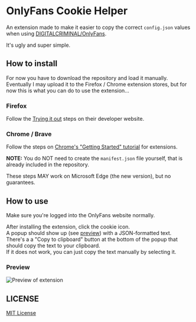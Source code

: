 # OnlyFans Cookie Helper

An extension made to make it easier to copy the correct `config.json` values when using [DIGITALCRIMINAL/OnlyFans](https://github.com/DIGITALCRIMINAL/OnlyFans).

It's ugly and super simple.

## How to install

For now you have to download the repository and load it manually.  
Eventually I may upload it to the Firefox / Chrome extension stores, but for now this is what you can do to use the extension...

### Firefox

Follow the [Trying it out](https://developer.mozilla.org/en-US/docs/Mozilla/Add-ons/WebExtensions/Your_first_WebExtension#Trying_it_out) steps on their developer website.

### Chrome / Brave

Follow the steps on [Chrome's "Getting Started" tutorial](https://developer.chrome.com/extensions/getstarted#manifest) for extensions.

**NOTE:** You do NOT need to create the `manifest.json` file yourself, that is already included in the repository.

These steps MAY work on Microsoft Edge (the new version), but no guarantees.

## How to use

Make sure you're logged into the OnlyFans website normally.

After installing the extension, click the cookie icon.  
A popup should show up (see [preview](#preview)) with a JSON-formatted text.  
There's a a "Copy to clipboard" button at the bottom of the popup that should copy the text to your clipboard.  
If it does not work, you can just copy the text manually by selecting it.

### Preview

![Preview of extension](https://i.marcus.pw/ss/2020-09-03_m5qLXS.png)

## LICENSE

[MIT License](./LICENSE.md)